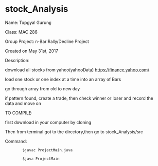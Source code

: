 # stock_Analysis

 Name: Topgyal Gurung

Class: MAC 286

Group Project: n-Bar Rally/Decline Project

Created on May 31st, 2017

Description: 

download all stocks from yahoo(yahooData) https://finance.yahoo.com/

load one stock or one index at a time into an array of Bars

go through array from old to new day

if pattern found, create a trade, then check winner or loser and record the data and move on

TO COMPILE:

first download in your computer by cloning

Then from terminal got to the directory,then go to stock_Analysis/src

Command:

            $javac ProjectMain.java
            
            $java ProjectMain

